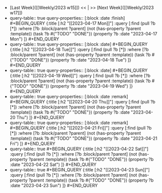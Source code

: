 - [Last Week]([[Weekly/2023 w15]]) << | >> [Next Week]([[Weekly/2023 w17]])
- query-table:: true
  query-properties:: [:block :date :finish]
  #+BEGIN_QUERY
  {:title [:h2 "[[2023-04-17 Mon]]"]
   :query [:find (pull ?b [*])
       :where
       [?b :block/parent ?parent]
       (not (has-property ?parent :template))
       (task ?b #{"TODO" "DONE"})
       (property ?b :date "2023-04-17 Mon")
  ]}
  #+END_QUERY
- query-table:: true
  query-properties:: [:block :date]
  #+BEGIN_QUERY
  {:title [:h2 "[[2023-04-18 Tue]]"]
   :query [:find (pull ?b [*])
       :where
       [?b :block/parent ?parent]
       (not (has-property ?parent :template))
       (task ?b #{"TODO" "DONE"})
       (property ?b :date "2023-04-18 Tue")
  ]}
  #+END_QUERY
- query-table:: true
  query-properties:: [:block :date]
  #+BEGIN_QUERY
  {:title [:h2 "[[2023-04-19 Wed]]"]
   :query [:find (pull ?b [*])
       :where
       [?b :block/parent ?parent]
       (not (has-property ?parent :template))
       (task ?b #{"TODO" "DONE"})
       (property ?b :date "2023-04-19 Wed")
  ]}
  #+END_QUERY
- query-table:: true
  query-properties:: [:block :date :remark]
  #+BEGIN_QUERY
  {:title [:h2 "[[2023-04-20 Thu]]"]
   :query [:find (pull ?b [*])
       :where
       [?b :block/parent ?parent]
       (not (has-property ?parent :template))
       (task ?b #{"TODO" "DONE"})
       (property ?b :date "2023-04-20 Thu")
  ]}
  #+END_QUERY
- query-table:: true
  query-properties:: [:block :date :remark]
  #+BEGIN_QUERY
  {:title [:h2 "[[2023-04-21 Fri]]"]
   :query [:find (pull ?b [*])
       :where
       [?b :block/parent ?parent]
       (not (has-property ?parent :template))
       (task ?b #{"TODO" "DONE"})
       (property ?b :date "2023-04-21 Fri")
  ]}
  #+END_QUERY
- query-table:: true
  #+BEGIN_QUERY
  {:title [:h2 "[[2023-04-22 Sat]]"]
   :query [:find (pull ?b [*])
       :where
       [?b :block/parent ?parent]
       (not (has-property ?parent :template))
       (task ?b #{"TODO" "DONE"})
       (property ?b :date "2023-04-22 Sat")
  ]}
  #+END_QUERY
- query-table:: true
  #+BEGIN_QUERY
  {:title [:h2 "[[2023-04-23 Sun]]"]
   :query [:find (pull ?b [*])
       :where
       [?b :block/parent ?parent]
       (not (has-property ?parent :template))
       (task ?b #{"TODO" "DONE"})
       (property ?b :date "2023-04-23 Sun")
  ]}
  #+END_QUERY
